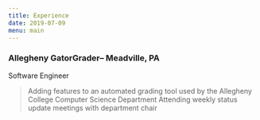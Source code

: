 ```yaml
---
title: Experience
date: 2019-07-09
menu: main
---
```


### Allegheny GatorGrader– Meadville, PA
Software Engineer

> Adding features to an automated grading tool used by the Allegheny College Computer Science Department
> Attending weekly status update meetings with department chair
